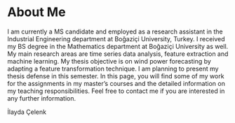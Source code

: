 # About Me

I am currently a MS candidate and employed as a research assistant in the Industrial Engineering department at Boğaziçi University, Turkey. I received my BS degree in the Mathematics department at Boğaziçi University as well. My main research areas are time series data analysis, feature extraction and machine learning. My thesis objective is on wind power forecasting by adapting a feature transformation technique. I am planning to present my thesis defense in this semester. In this page, you will find some of my work for the assignments in my master’s courses and the detailed information on my teaching responsibilities. Feel free to contact me if you are interested in any further information.

İlayda Çelenk

